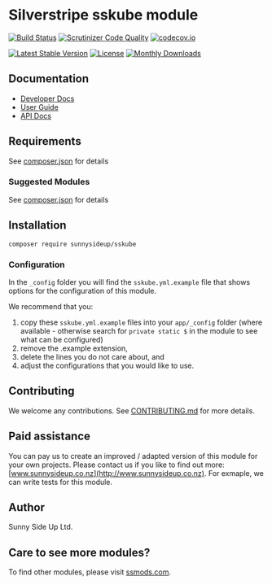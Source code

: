 # Silverstripe sskube module
[![Build Status](https://travis-ci.org/sunnysideup/silverstripe-sskube.svg?branch=master)](https://travis-ci.org/sunnysideup/silverstripe-sskube)
[![Scrutinizer Code Quality](https://scrutinizer-ci.com/g/sunnysideup/silverstripe-sskube/badges/quality-score.png?b=master)](https://scrutinizer-ci.com/g/sunnysideup/silverstripe-sskube/?branch=master)
[![codecov.io](https://codecov.io/github/sunnysideup/silverstripe-sskube/coverage.svg?branch=master)](https://codecov.io/github/sunnysideup/silverstripe-sskube?branch=master)

[![Latest Stable Version](https://poser.pugx.org/sunnysideup/sskube/version)](https://packagist.org/packages/sunnysideup/sskube)
[![License](https://poser.pugx.org/sunnysideup/sskube/license)](https://packagist.org/packages/sunnysideup/sskube)
[![Monthly Downloads](https://poser.pugx.org/sunnysideup/sskube/d/monthly)](https://packagist.org/packages/sunnysideup/sskube)


## Documentation



 * [Developer Docs](docs/en/INDEX.md)
 * [User Guide](docs/en/userguide.md)
 * [API Docs](http://docs.ssmods.com/sunnysideup/sskube/classes.xhtml)


## Requirements



See [composer.json](composer.json) for details


### Suggested Modules



See [composer.json](composer.json) for details


## Installation


```
composer require sunnysideup/sskube
```

### Configuration



In the `_config` folder you will find the `sskube.yml.example`
file that shows options for the configuration of this module.

We recommend that you:

  1. copy these `sskube.yml.example` files into your
`app/_config` folder (where available - otherwise search for `private static $` in the module to see what can be configured)
  2. remove the .example extension,
  3. delete the lines you do not care about, and
  4. adjust the configurations that you would like to use.


## Contributing



We welcome any contributions. See [CONTRIBUTING.md](CONTRIBUTING.md) for more details.

## Paid assistance



You can pay us to create an improved / adapted version of this module for your own projects.  Please contact us if you like to find out more: [www.sunnysideup.co.nz](http://www.sunnysideup.co.nz).  For exmaple, we can write tests for this module.  

## Author



Sunny Side Up Ltd.


## Care to see more modules?

To find other modules, please visit [ssmods.com](http://ssmods.com/).
